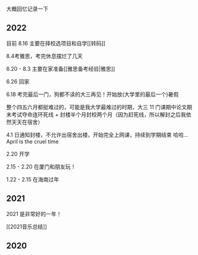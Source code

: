 ---
---

大概回忆记录一下

## 2022

目前 8.16 主要在择校选项目和自学[[转码]]

8.4考雅思，考完休息摆烂了几天

6.20 - 8.3 主要在家准备[[雅思备考经验|雅思]]

6.26 回家

6.18 考完最后一门，狗都不读的大三再见！开始放(大学里的最后一个)暑假

整个四五六月都挺难过的，可能是我大学最难过的时期，大三 11 门课期中论文期末考试夺命连环死线 + 封楼半个月封校两个月（因为赶死线，所以解封之后我依然天天在宿舍）

4.1 日通知封楼，不允许出宿舍出楼，开始完全上网课，持续到学期结束
哈哈... April is the cruel time

2.20 开学

2.15 - 2.20 在厦门和朋友玩！

1.22 - 2.15 在海南过年





## 2021
2021 是非常好的一年！

[[2021音乐总结]]


## 2020